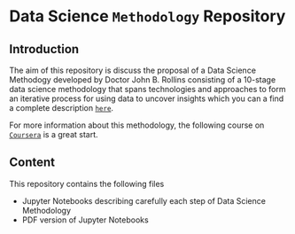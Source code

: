 # Data Science `Methodology` Repository

## Introduction
The aim of this repository is discuss the proposal of a Data Science Methodogy developed by Doctor John B. Rollins consisting of a 10-stage data science methodology that spans technologies and approaches to form an iterative process for using data to uncover insights
which you can a find a complete description [`here`][methodology_link].

For more information about this methodology, the following course on  [`Coursera`][course_link] is a great start.  

[methodology_link]: https://www-01.ibm.com/common/ssi/cgi-bin/ssialias?htmlfid=IMW14824USEN#
[course_link]: https://www.coursera.org/specializations/ibm-data-science-professional-certificate

## Content
This repository contains the following files 

- Jupyter Notebooks describing carefully each step of Data Science Methodology
- PDF version of Jupyter Notebooks


